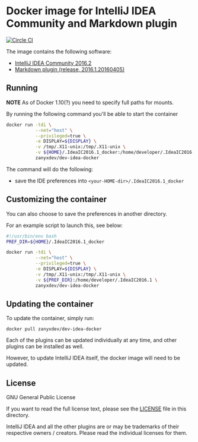 # Docker image for IntelliJ IDEA Community and Markdown plugin

[![Circle CI](https://circleci.com/gh/ZanyXDev/dev-idea-docker.svg?style=svg)](https://circleci.com/gh/zanyxdev/dev-idea-docker)

The image contains the following software:

- [IntelliJ IDEA Community 2016.2](https://www.jetbrains.com/idea/)
- [Markdown plugin (release, 2016.1.20160405)](https://plugins.jetbrains.com/plugin/7793)

## Running

**NOTE**
As of Docker 1.10(?) you need to specify full paths for mounts.

By running the following command you'll be able to start the container

```bash
docker run -tdi \
           --net="host" \
           --privileged=true \
           -e DISPLAY=${DISPLAY} \
           -v /tmp/.X11-unix:/tmp/.X11-unix \
           -v ${HOME}/.IdeaIC2016.1_docker:/home/developer/.IdeaIC2016.1 \
           zanyxdev/dev-idea-docker
```

The command will do the following:

- save the IDE preferences into `<your-HOME-dir>/.IdeaIC2016.1_docker`

## Customizing the container

You can also choose to save the preferences in another directory.

For an example script to launch this, see below:

```bash
#!/usr/bin/env bash
PREF_DIR=${HOME}/.IdeaIC2016.1_docker

docker run -tdi \
           --net="host" \
           --privileged=true \
           -e DISPLAY=${DISPLAY} \
           -v /tmp/.X11-unix:/tmp/.X11-unix \
           -v ${PREF_DIR}:/home/developer/.IdeaIC2016.1 \
           zanyxdev/dev-idea-docker
```

## Updating the container

To update the container, simply run:

```shell
docker pull zanyxdev/dev-idea-docker
```

Each of the plugins can be updated individually at any time, and other plugins
can be installed as well.

However, to update IntelliJ IDEA itself, the docker image will need to be
updated.

## License

GNU General Public License

If you want to read the full license text, please see the [LICENSE](https://www.gnu.org/licenses/gpl-3.0.en.html) file
in this directory.

IntelliJ IDEA and all the other plugins are or may be trademarks of their
respective owners / creators. Please read the individual licenses for them.
